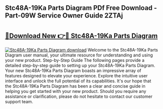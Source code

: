 ## Stc48A-19Ka Parts Diagram PDf Free Download - Part-09W Service Owner Guide 2ZTAj

# <h2><a href="http://dfnciu.blite.top/?on=Stc48A-19Ka+Parts+Diagram">🔗Download New 👉🔴 Stc48A-19Ka Parts Diagram</a></h2>

[![Stc48A-19Ka Parts Diagram download](https://i.imgur.com/lujVjoI.png)](http://dfnciu.blite.top/?on=Stc48A-19Ka+Parts+Diagram)
Welcome to the Stc48A-19Ka Parts Diagram user manual, your ultimate resource for understanding and using your new product. Step-by-Step Guide The following pages provide a detailed step-by-step guide to setting up your Stc48A-19Ka Parts Diagram. Your new Stc48A-19Ka Parts Diagram boasts an impressive array of features designed to elevate your experience. Explore the intuitive user interface and unlock the full potential of its capabilities. It's our hope that the Stc48A-19Ka Parts Diagram has been a clear and concise guide in helping you get started with your new product. Should you require any assistance or clarification, please do not hesitate to contact our customer support team.
